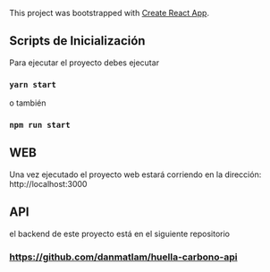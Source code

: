 This project was bootstrapped with [Create React App](https://github.com/facebook/create-react-app).

## Scripts de Inicialización
Para ejecutar el proyecto debes ejecutar

### `yarn start`
o también
### `npm run start`

## WEB
Una vez ejecutado el proyecto web estará corriendo en la dirección: http://localhost:3000
## API
el backend de este proyecto está en el siguiente repositorio
 ### https://github.com/danmatlam/huella-carbono-api





